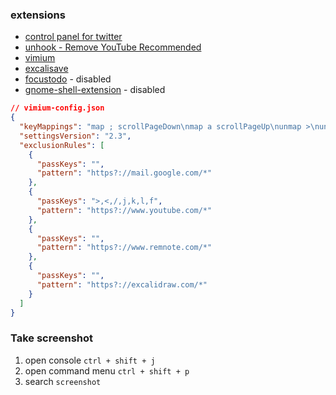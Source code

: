 ### extensions
- [control panel for twitter](https://chromewebstore.google.com/detail/control-panel-for-twitter/kpmjjdhbcfebfjgdnpjagcndoelnidfj?hl=en&pli=1)
- [unhook - Remove YouTube Recommended](https://chromewebstore.google.com/detail/unhook-remove-youtube-rec/khncfooichmfjbepaaaebmommgaepoid)
- [vimium](https://chromewebstore.google.com/detail/vimium/dbepggeogbaibhgnhhndojpepiihcmeb?hl=en)
- [excalisave](https://chromewebstore.google.com/detail/excalisave/obnjfbgikjcdfnbnmdamffacjfpankih)
- [focustodo](https://chromewebstore.google.com/detail/focus-to-do-pomodoro-time/ngceodoilcgpmkijopinlkmohnfifjfb?hl=en) - disabled
- [gnome-shell-extension](https://chromewebstore.google.com/detail/gnome-shell-integration/gphhapmejobijbbhgpjhcjognlahblep?hl=en) - disabled

```json
// vimium-config.json
{
  "keyMappings": "map ; scrollPageDown\nmap a scrollPageUp\nunmap >\nunmap <",
  "settingsVersion": "2.3",
  "exclusionRules": [
    {
      "passKeys": "",
      "pattern": "https?://mail.google.com/*"
    },
    {
      "passKeys": ">,<,/,j,k,l,f",
      "pattern": "https?://www.youtube.com/*"
    },
    {
      "passKeys": "",
      "pattern": "https?://www.remnote.com/*"
    },
    {
      "passKeys": "",
      "pattern": "https?://excalidraw.com/*"
    }
  ]
}
```
### Take screenshot
1. open console `ctrl + shift + j`
2. open command menu `ctrl + shift + p`
3. search `screenshot`